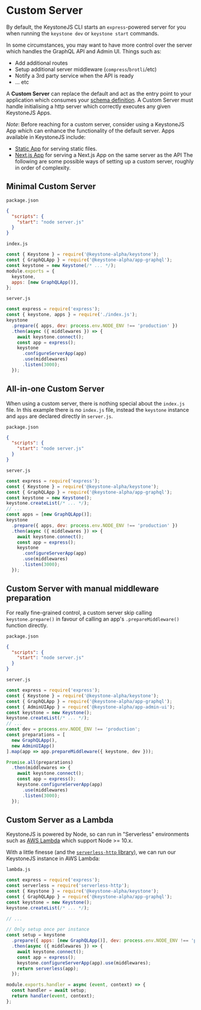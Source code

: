 <!--[meta]
section: guides
title: Custom Server
[meta]-->

# Custom Server

By default, the KeystoneJS CLI starts an `express`-powered server for you when
running the `keystone dev` or `keystone start` commands.

In some circumstances, you may want to have more control over the server which
handles the GraphQL API and Admin UI. Things such as:

- Add additional routes
- Setup additional server middleware (`compress`/`brotli`/etc)
- Notify a 3rd party service when the API is ready
- ... etc

A **Custom Server** can replace the default and act as the entry point to your
application which consumes your [schema definition](https://v5.keystonejs.com/guides/schema). A Custom
Server must handle initialising a http server which correctly executes any given KeystoneJS Apps.

_Note_: Before reaching for a custom server, consider using a KeystoneJS
App which can enhance the functionality of the default server. Apps
available in KeystoneJS include:

- [Static App](../../keystone-alpha/app-static) for serving static files.
- [Next.js App](../../keystone-alpha/app-next) for serving a Next.js App on the same server as the API
  The following are some possible ways of setting up a custom server, roughly in
  order of complexity.

## Minimal Custom Server

`package.json`

```json
{
  "scripts": {
    "start": "node server.js"
  }
}
```

`index.js`

```javascript
const { Keystone } = require('@keystone-alpha/keystone');
const { GraphQLApp } = require('@keystone-alpha/app-graphql');
const keystone = new Keystone(/* ... */);
module.exports = {
  keystone,
  apps: [new GraphQLApp()],
};
```

`server.js`

```javascript
const express = require('express');
const { keystone, apps } = require('./index.js');
keystone
  .prepare({ apps, dev: process.env.NODE_ENV !== 'production' })
  .then(async ({ middlewares }) => {
    await keystone.connect();
    const app = express();
    keystone
      .configureServerApp(app)
      .use(middlewares)
      .listen(3000);
  });
```

## All-in-one Custom Server

When using a custom server, there is nothing special about the `index.js` file.
In this example there is no `index.js` file, instead the `keystone` instance and
`apps` are declared directly in `server.js`.

`package.json`

```json
{
  "scripts": {
    "start": "node server.js"
  }
}
```

`server.js`

```javascript
const express = require('express');
const { Keystone } = require('@keystone-alpha/keystone');
const { GraphQLApp } = require('@keystone-alpha/app-graphql');
const keystone = new Keystone();
keystone.createList(/* ... */);
// ...
const apps = [new GraphQLApp()];
keystone
  .prepare({ apps, dev: process.env.NODE_ENV !== 'production' })
  .then(async ({ middlewares }) => {
    await keystone.connect();
    const app = express();
    keystone
      .configureServerApp(app)
      .use(middlewares)
      .listen(3000);
  });
```

## Custom Server with manual middleware preparation

For really fine-grained control, a custom server skip calling
`keystone.prepare()` in favour of calling an app's `.prepareMiddleware()`
function directly.

`package.json`

```json
{
  "scripts": {
    "start": "node server.js"
  }
}
```

`server.js`

```javascript
const express = require('express');
const { Keystone } = require('@keystone-alpha/keystone');
const { GraphQLApp } = require('@keystone-alpha/app-graphql');
const { AdminUIApp } = require('@keystone-alpha/app-admin-ui');
const keystone = new Keystone();
keystone.createList(/* ... */);
// ...
const dev = process.env.NODE_ENV !== 'production';
const preparations = [
  new GraphQLApp(),
  new AdminUIApp()
].map(app => app.prepareMiddleware({ keystone, dev }));

Promise.all(preparations)
  .then(middlewares => {
    await keystone.connect();
    const app = express();
    keystone.configureServerApp(app)
      .use(middlewares)
      .listen(3000);
  });
```

## Custom Server as a Lambda

KeystoneJS is powered by Node, so can run in "Serverless" environments such as
[AWS Lambda](https://docs.aws.amazon.com/lambda/latest/dg/welcome.html) which
support Node >= 10.x.

With a little finesse (and the [`serverless-http`
library](https://github.com/dougmoscrop/serverless-http)), we can run our
KeystoneJS instance in AWS Lambda:

`lambda.js`

```javascript
const express = require('express');
const serverless = require('serverless-http');
const { Keystone } = require('@keystone-alpha/keystone');
const { GraphQLApp } = require('@keystone-alpha/app-graphql');
const keystone = new Keystone();
keystone.createList(/* ... */);

// ...

// Only setup once per instance
const setup = keystone
  .prepare({ apps: [new GraphQLApp()], dev: process.env.NODE_ENV !== 'production' })
  .then(async ({ middlewares }) => {
    await keystone.connect();
    const app = express();
    keystone.configureServerApp(app).use(middlewares);
    return serverless(app);
  });

module.exports.handler = async (event, context) => {
  const handler = await setup;
  return handler(event, context);
};
```
